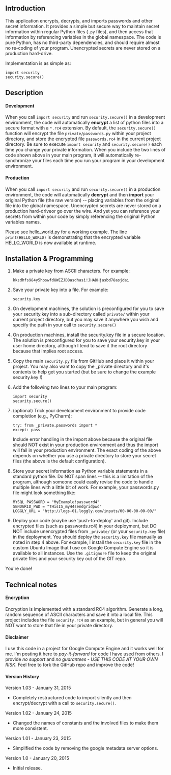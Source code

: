 ## Introduction

This application encrypts, decrypts, and imports passwords and other secret information. It provides a simple but secure 
way to maintain secret information within regular Python files (`.py` files), and then access that information
by referencing variables in the global namespace. The code is pure Python, has no third-party dependencies, and 
should require almost no re-coding of your program. Unencrypted secrets are never stored on a production hard-drive.

Implementation is as simple as:
  
    import security
    security.secure()
    
    
## Description

#### Development

When you call `import security` and run `security.secure()` in a development environment, the code will automatically 
**encrypt** a list of python files into a secure format with a `*.rc4` extension. By default, the `security.secure()` 
function will encrypt the file `private/passwords.py` within your project directory, and store the encrypted file
`passwords.rc4` in the current project directory. Be sure to execute `import security` and `security.secure()` each time 
you change your private information. When you include the two lines of code shown above in your main program, it will 
automatically re-synchronize your files each time you run your program in your development environment.
  
#### Production  
  
When you call `import security` and run `security.secure()` in a production environment, the code will automatically
**decrypt** and then **import** your original Python file (the raw version) -- placing variables from the original file
into the global namespace. Unencrypted secrets are never stored on a production hard-driveor go over the wire. 
And yet you can reference your secrets from within your code by simply referencing the original Python variables names.  

Please see hello_world.py for a working example. The line `print(HELLO_WORLD)` is demonstrating that the encrypted
variable HELLO_WORLD is now available at runtime. 
  
  
## Installation & Programming

1. Make a private key from ASCII characters. For example:  
    
    `kksdhfs984y5hbswfd8WEZJD8asdhasi!JHADHjasbd78asjdai`  
          
2. Save your private key into a file. For example:
    
    `security.key`  
    
3. On development machines, the solution is preconfigured for you to save your security.key into a sub-directory 
   called `private/` within your current project directory, but you may save it anywhere you wish and specify the 
   path in your call to `security.secure()`  
  
4. On production machines, install the security.key file in a secure location. The solution is preconfigured for 
   you to save your security.key in your user home directory, although I tend to save it the root directory because
   that implies root access.  
      
5. Copy the main `security.py` file from GitHub and place it within your project. You may also want to copy the
       _private directory and it's contents to help get you started (but be sure to change the example security.key !)  
  
6. Add the following two lines to your main program:  
  
    `import security`  
    `security.secure()`  
  
8. (optional) Trick your development environment to provide code completion (e.g., PyCharm): 
  
    `try: from _private.passwords import *`  
    `except: pass`  
  
    Include error handling in the import above because the original file should NOT exist in your production 
    environment and thus the import will fail in your production environment. The exact coding of the above depends 
    on whether you use a private directory to store your secret files (the above is the default configuration).
  
9. Store your secret information as Python variable statements in a standard python file. Do NOT span lines -- this
   is a limitation of the program, although someone could easily revise the code to handle multiple lines with a
   little bit of work. For example, your passwords.py file might look something like:
         
    `MYSQL_PASSWORD = "MyExample!password4"`  
    `SENDGRID_PWD = "THisIS_my44sendgridpwd"`  
    `LOGGLY_URL = "http://logs-01.loggly.com/inputs/00-00-00-00-00/"`
        
10. Deploy your code (maybe use 'push-to-deploy' and git). Include encrypted files (such as passwords.rc4) in your
    deployment, but DO NOT include unencrypted files from `_private/` (or your `security.key` file) in the deployment. 
    You should deploy the `security.key` file manually as noted in step 4 above. For example, I install the
    `security.key` file in the custom Ubuntu Image that I use on Google Compute Engine so it is available to all
    instances. Use the `.gitignore` file to keep the original private files and your security key out of the GIT repo. 
       
You're done!    
  
  
## Technical notes 
 
#### Encryption
  
Encryption is implemented with a standard RC4 algorithm. Generate a long, random sequence of ASCII characters and 
save it into a local file. This project includes the file `security.rc4` as an example, but in general you will NOT want
to store that file in your private directory.

#### Disclaimer

I use this code in a project for Google Compute Engine and it works well for me. I'm posting it here to 
*_pay-it-forward_* for code I have used from others. I provide *no support* and *no guarantees* - 
*USE THIS CODE AT YOUR OWN RISK*. Feel free to fork the GitHub repo and improve the code!
 
#### Version History

Version 1.03 - January 31, 2015

  * Completely restructured code to import silently and then encrypt/decrypt with a call to `security.secure()`.

Version 1.02 - January 24, 2015

  * Changed the names of constants and the involved files to make them more consistent.

Version 1.01 - January 23, 2015

  * Simplified the code by removing the google metadata server options.

Version 1.0 - January 20, 2015

  * Initial release.
